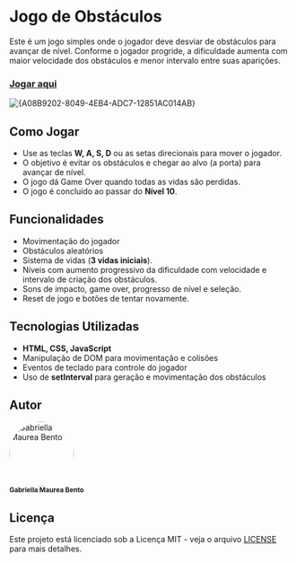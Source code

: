 # Jogo de Obstáculos

Este é um jogo simples onde o jogador deve desviar de obstáculos para avançar de nível. Conforme o jogador progride, a dificuldade aumenta com maior velocidade dos obstáculos e menor intervalo entre suas aparições.

### [Jogar aqui](https://obstacle-game-git-main-gabriellas-projects-bb68f8bb.vercel.app/)

![{A08B9202-8049-4EB4-ADC7-12851AC014AB}](https://github.com/user-attachments/assets/2dd3781c-0928-4d40-80c7-8ff8bbefc803)


## Como Jogar

- Use as teclas **W, A, S, D** ou as setas direcionais para mover o jogador.
- O objetivo é evitar os obstáculos e chegar ao alvo (a porta) para avançar de nível.
- O jogo dá Game Over quando todas as vidas são perdidas.
- O jogo é concluído ao passar do **Nível 10**.

## Funcionalidades
- Movimentação do jogador
- Obstáculos aleatórios 
- Sistema de vidas (**3 vidas iniciais**).
- Níveis com aumento progressivo da dificuldade com velocidade e intervalo de criação dos obstáculos.
- Sons de impacto, game over, progresso de nível e seleção.
- Reset de jogo e botões de tentar novamente.


## Tecnologias Utilizadas

- **HTML, CSS, JavaScript**
- Manipulação de DOM para movimentação e colisões
- Eventos de teclado para controle do jogador
- Uso de **setInterval** para geração e movimentação dos obstáculos

## Autor
<div align="left">
  <a href="https://github.com/gabibento">
    <img alt="Gabriella Maurea Bento" src="https://avatars.githubusercontent.com/u/143539144?v=4" width="115" style="border-radius:50%">
  </a>
  <br>
  <sub><b>Gabriella Maurea Bento</b></sub><br>
</div>

## Licença

Este projeto está licenciado sob a Licença MIT - veja o arquivo [LICENSE](LICENSE) para mais detalhes.

